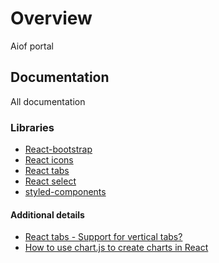 # Overview

Aiof portal

## Documentation

All documentation

### Libraries

- [React-bootstrap](https://react-bootstrap.github.io/getting-started/introduction/)
- [React icons](https://github.com/react-icons/react-icons)
- [React tabs](https://www.npmjs.com/package/react-tabs)
- [React select](https://www.npmjs.com/package/react-select)
- [styled-components](https://styled-components.com/)

#### Additional details

- [React tabs - Support for vertical tabs?](https://github.com/reactjs/react-tabs/issues/274)
- [How to use chart.js to create charts in React](https://www.educative.io/edpresso/how-to-use-chartjs-to-create-charts-in-react)
